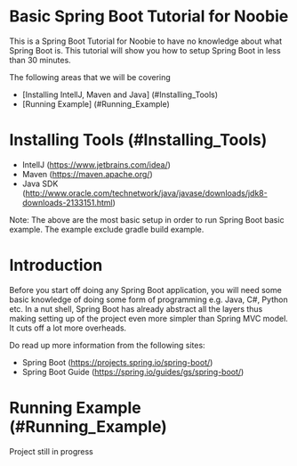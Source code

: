 # Basic Spring Boot Tutorial for Noobie 
This is a Spring Boot Tutorial for Noobie to have no knowledge about what Spring Boot is. This tutorial will show you how to setup Spring Boot in less than 30 minutes.

The following areas that we will be covering
* [Installing IntellJ, Maven and Java] (#Installing_Tools)
* [Running Example] (#Running_Example)





# Installing Tools (#Installing_Tools)
* IntellJ (https://www.jetbrains.com/idea/)
* Maven (https://maven.apache.org/)
* Java SDK (http://www.oracle.com/technetwork/java/javase/downloads/jdk8-downloads-2133151.html)

Note: The above are the most basic setup in order to run Spring Boot basic example. The example exclude gradle build example.

# Introduction
Before you start off doing any Spring Boot application, you will need some basic knowledge of doing some form of programming e.g. Java, C#, Python etc. In a nut shell, Spring Boot has already abstract all the layers thus making setting up of the project even more simpler than Spring MVC model. It cuts off a lot more overheads. 

Do read up more information from the following sites:
* Spring Boot (https://projects.spring.io/spring-boot/)
* Spring Boot Guide (https://spring.io/guides/gs/spring-boot/)

# Running Example (#Running_Example)

Project still in progress
